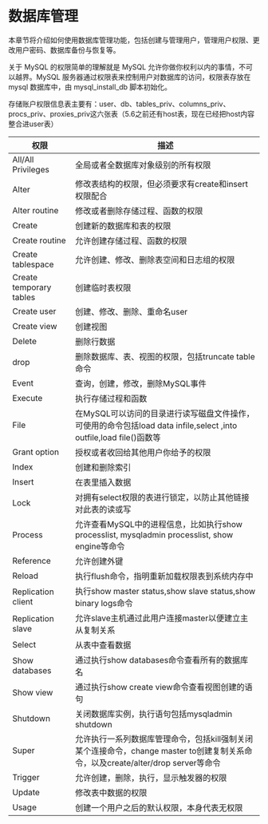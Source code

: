 # 数据库管理

本章节将介绍如何使用数据库管理功能，包括创建与管理用户，管理用户权限、更改用户密码、数据库备份与恢复等。

关于 MySQL 的权限简单的理解就是 MySQL 允许你做你权利以内的事情，不可以越界。MySQL 服务器通过权限表来控制用户对数据库的访问，权限表存放在 mysql 数据库中，由 mysql_install_db 脚本初始化。

存储账户权限信息表主要有：user、db、tables_priv、columns_priv、procs_priv、proxies_priv这六张表（5.6之前还有host表，现在已经把host内容整合进user表）

| 权限 | 描述 |
| --- | --- |
| All/All Privileges | 全局或者全数据库对象级别的所有权限 |
| Alter | 修改表结构的权限，但必须要求有create和insert权限配合 |
| Alter routine | 修改或者删除存储过程、函数的权限 |
| Create | 创建新的数据库和表的权限 |
| Create routine | 允许创建存储过程、函数的权限 |
| Create tablespace | 允许创建、修改、删除表空间和日志组的权限 |
| Create temporary tables | 创建临时表权限 |
| Create user | 创建、修改、删除、重命名user |
| Create view | 创建视图 |
| Delete | 删除行数据 |
| drop | 删除数据库、表、视图的权限，包括truncate table命令 |
| Event | 查询，创建，修改，删除MySQL事件 |
| Execute | 执行存储过程和函数 |
| File | 在MySQL可以访问的目录进行读写磁盘文件操作，可使用的命令包括load data infile,select ,into outfile,load file()函数等 |
| Grant option | 授权或者收回给其他用户你给予的权限 |
| Index | 创建和删除索引 |
| Insert | 在表里插入数据 |
| Lock | 对拥有select权限的表进行锁定，以防止其他链接对此表的读或写 |
| Process | 允许查看MySQL中的进程信息，比如执行show processlist, mysqladmin processlist, show engine等命令 |
| Reference | 允许创建外键 |
| Reload | 执行flush命令，指明重新加载权限表到系统内存中 |
| Replication client | 执行show master status,show slave status,show binary logs命令 |
| Replication slave | 允许slave主机通过此用户连接master以便建立主从复制关系 |
| Select | 从表中查看数据 |
| Show databases | 通过执行show databases命令查看所有的数据库名 |
| Show view | 通过执行show create view命令查看视图创建的语句 |
| Shutdown | 关闭数据库实例，执行语句包括mysqladmin shutdown |
| Super | 允许执行一系列数据库管理命令，包括kill强制关闭某个连接命令，change master to创建复制关系命令，以及create/alter/drop server等命令 |
| Trigger | 允许创建，删除，执行，显示触发器的权限 |
| Update | 修改表中数据的权限 |
| Usage | 创建一个用户之后的默认权限，本身代表无权限 |